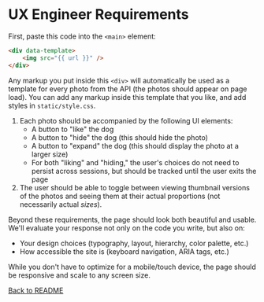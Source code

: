 # UX Engineer Requirements

First, paste this code into the `<main>` element:

```html
<div data-template>
    <img src="{{ url }}" />
</div>
```

Any markup you put inside this `<div>` will automatically be used as a template for every photo from the API (the photos should appear on page load). You can add any markup inside this template that you like, and add styles in `static/style.css`.

1. Each photo should be accompanied by the following UI elements:
   - A button to "like" the dog
   - A button to "hide" the dog (this should hide the photo)
   - A button to "expand" the dog (this should display the photo at a larger size)
   - For both "liking" and "hiding," the user's choices do not need to persist across sessions, but should be tracked until the user exits the page
2. The user should be able to toggle between viewing thumbnail versions of the photos and seeing them at their actual proportions (not necessarily actual _sizes_).

Beyond these requirements, the page should look both beautiful and usable. We'll evaluate your response not only on the code you write, but also on:

- Your design choices (typography, layout, hierarchy, color palette, etc.)
- How accessible the site is (keyboard navigation, ARIA tags, etc.)

While you don't have to optimize for a mobile/touch device, the page should be responsive and scale to any screen size.

[Back to README](README.md#installation)
